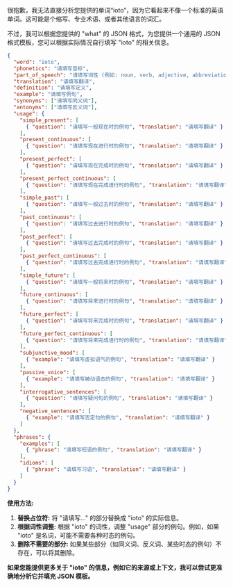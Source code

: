 很抱歉，我无法直接分析您提供的单词“ioto”，因为它看起来不像一个标准的英语单词。这可能是个缩写、专业术语、或者其他语言的词汇。

不过，我可以根据您提供的 "what" 的 JSON 格式，为您提供一个通用的 JSON 格式模板，您可以根据实际情况自行填写 "ioto" 的相关信息。

```json
{
  "word": "ioto",
  "phonetics": "请填写音标",
  "part_of_speech": "请填写词性 (例如: noun, verb, adjective, abbreviation)",
  "translation": "请填写翻译",
  "definition": "请填写定义",
  "example": "请填写例句",
  "synonyms": ["请填写同义词"],
  "antonyms": ["请填写反义词"],
  "usage": {
    "simple_present": [
      { "question": "请填写一般现在时的例句", "translation": "请填写翻译" }
    ],
    "present_continuous": [
      { "question": "请填写现在进行时的例句", "translation": "请填写翻译" }
    ],
    "present_perfect": [
      { "question": "请填写现在完成时的例句", "translation": "请填写翻译" }
    ],
    "present_perfect_continuous": [
      { "question": "请填写现在完成进行时的例句", "translation": "请填写翻译" }
    ],
    "simple_past": [
      { "question": "请填写一般过去时的例句", "translation": "请填写翻译" }
    ],
    "past_continuous": [
      { "question": "请填写过去进行时的例句", "translation": "请填写翻译" }
    ],
    "past_perfect": [
      { "question": "请填写过去完成时的例句", "translation": "请填写翻译" }
    ],
    "past_perfect_continuous": [
      { "question": "请填写过去完成进行时的例句", "translation": "请填写翻译" }
    ],
    "simple_future": [
      { "question": "请填写一般将来时的例句", "translation": "请填写翻译" }
    ],
    "future_continuous": [
      { "question": "请填写将来进行时的例句", "translation": "请填写翻译" }
    ],
    "future_perfect": [
      { "question": "请填写将来完成时的例句", "translation": "请填写翻译" }
    ],
    "future_perfect_continuous": [
      { "question": "请填写将来完成进行时的例句", "translation": "请填写翻译" }
    ],
    "subjunctive_mood": [
      { "example": "请填写虚拟语气的例句", "translation": "请填写翻译" }
    ],
    "passive_voice": [
      { "example": "请填写被动语态的例句", "translation": "请填写翻译" }
    ],
    "interrogative_sentences": [
      { "question": "请填写疑问句的例句", "translation": "请填写翻译" }
    ],
    "negative_sentences": [
      { "example": "请填写否定句的例句", "translation": "请填写翻译" }
    ]
  },
  "phrases": {
    "examples": [
      { "phrase": "请填写短语的例句", "translation": "请填写翻译" }
    ],
    "idioms": [
      { "phrase": "请填写习语", "translation": "请填写翻译" }
    ]
  }
}
```

**使用方法:**

1.  **替换占位符:** 将 "请填写..." 的部分替换成 "ioto" 的实际信息。
2.  **根据词性调整:** 根据 "ioto" 的词性，调整 "usage" 部分的例句。例如，如果 "ioto" 是名词，可能不需要各种时态的例句。
3.  **删除不需要的部分:** 如果某些部分（如同义词、反义词、某些时态的例句）不存在，可以将其删除。

**如果您能提供更多关于 "ioto" 的信息，例如它的来源或上下文，我可以尝试更准确地分析它并填充 JSON 模板。**
 